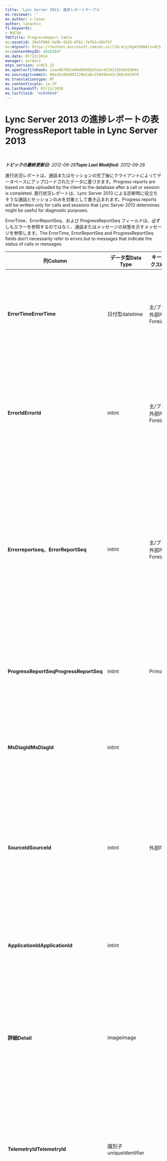 ```yaml
---
title: 'Lync Server 2013: 進捗レポートテーブル'
ms.reviewer: ''
ms.author: v-lanac
author: lanachin
f1.keywords:
- NOCSH
TOCTitle: ProgressReport table
ms:assetid: 38e5f060-5e9b-4185-87b2-7ef61c4bb75f
ms:mtpsurl: https://technet.microsoft.com/en-us/library/Gg425864(v=OCS.15)
ms:contentKeyID: 48183847
ms.date: 07/23/2014
manager: serdars
mtps_version: v=OCS.15
ms.openlocfilehash: 1aae907981e04d8966bb7eac4229232056d1004e
ms.sourcegitcommit: 88a16c09dd91229e1a8c156445eb3c360c942978
ms.translationtype: MT
ms.contentlocale: ja-JP
ms.lasthandoff: 02/15/2020
ms.locfileid: "42049649"
---
```

<div data-xmlns="http://www.w3.org/1999/xhtml">

<div class="topic" data-xmlns="http://www.w3.org/1999/xhtml" data-msxsl="urn:schemas-microsoft-com:xslt" data-cs="http://msdn.microsoft.com/">

<div data-asp="http://msdn2.microsoft.com/asp">

# <a name="progressreport-table-in-lync-server-2013"></a><span data-ttu-id="b67ce-102">Lync Server 2013 の進捗レポートの表</span><span class="sxs-lookup"><span data-stu-id="b67ce-102">ProgressReport table in Lync Server 2013</span></span>

</div>

<div id="mainSection">

<div id="mainBody">

<span> </span>

<span data-ttu-id="b67ce-103">_**トピックの最終更新日:** 2012-09-28_</span><span class="sxs-lookup"><span data-stu-id="b67ce-103">_**Topic Last Modified:** 2012-09-28_</span></span>

<span data-ttu-id="b67ce-104">進行状況レポートは、通話またはセッションの完了後にクライアントによってデータベースにアップロードされたデータに基づきます。</span><span class="sxs-lookup"><span data-stu-id="b67ce-104">Progress reports are based on data uploaded by the client to the database after a call or session is completed.</span></span> <span data-ttu-id="b67ce-105">進行状況レポートは、Lync Server 2013 による診断時に役立ちそうな通話とセッションのみを対象として書き込まれます。</span><span class="sxs-lookup"><span data-stu-id="b67ce-105">Progress reports will be written only for calls and sessions that Lync Server 2013 determines might be useful for diagnostic purposes.</span></span>

<span data-ttu-id="b67ce-106">ErrorTime、ErrorReportSeq、および ProgressReportSeq フィールドは、必ずしもエラーを参照するのではなく、通話またはメッセージの状態を示すメッセージを参照します。</span><span class="sxs-lookup"><span data-stu-id="b67ce-106">The ErrorTime, ErrorReportSeq and ProgressReportSeq fields don’t necessarily refer to errors but to messages that indicate the status of calls or messages.</span></span>


<table>
<colgroup>
<col style="width: 25%" />
<col style="width: 25%" />
<col style="width: 25%" />
<col style="width: 25%" />
</colgroup>
<thead>
<tr class="header">
<th><span data-ttu-id="b67ce-107">列</span><span class="sxs-lookup"><span data-stu-id="b67ce-107">Column</span></span></th>
<th><span data-ttu-id="b67ce-108">データ型</span><span class="sxs-lookup"><span data-stu-id="b67ce-108">Data Type</span></span></th>
<th><span data-ttu-id="b67ce-109">キー/インデックス</span><span class="sxs-lookup"><span data-stu-id="b67ce-109">Key/Index</span></span></th>
<th><span data-ttu-id="b67ce-110">詳細</span><span class="sxs-lookup"><span data-stu-id="b67ce-110">Details</span></span></th>
</tr>
</thead>
<tbody>
<tr class="odd">
<td><p><span data-ttu-id="b67ce-111"><strong>ErrorTime</strong></span><span class="sxs-lookup"><span data-stu-id="b67ce-111"><strong>ErrorTime</strong></span></span></p></td>
<td><p><span data-ttu-id="b67ce-112">日付型</span><span class="sxs-lookup"><span data-stu-id="b67ce-112">datetime</span></span></p></td>
<td><p><span data-ttu-id="b67ce-113">主/プライマリ、外部</span><span class="sxs-lookup"><span data-stu-id="b67ce-113">Primary, Foreign</span></span></p></td>
<td><p><span data-ttu-id="b67ce-114">この進行状況レポートを含む進行状況エラー レポートの日時。</span><span class="sxs-lookup"><span data-stu-id="b67ce-114">Date and time of the progress error report that contains this progress report.</span></span> <span data-ttu-id="b67ce-115">詳細については、「 <a href="lync-server-2013-errorreport-table.md">Lync Server 2013 の ErrorReport テーブル</a>」を参照してください。</span><span class="sxs-lookup"><span data-stu-id="b67ce-115">See the <a href="lync-server-2013-errorreport-table.md">ErrorReport table in Lync Server 2013</a> for more information.</span></span></p></td>
</tr>
<tr class="even">
<td><p><span data-ttu-id="b67ce-116"><strong>ErrorId</strong></span><span class="sxs-lookup"><span data-stu-id="b67ce-116"><strong>ErrorId</strong></span></span></p></td>
<td><p><span data-ttu-id="b67ce-117">int</span><span class="sxs-lookup"><span data-stu-id="b67ce-117">int</span></span></p></td>
<td><p><span data-ttu-id="b67ce-118">主/プライマリ、外部</span><span class="sxs-lookup"><span data-stu-id="b67ce-118">Primary, Foreign</span></span></p></td>
<td><p><span data-ttu-id="b67ce-119">進捗レポートを一意に識別するために ErrorTime、progress Reportseq と共に使用される ID 番号。</span><span class="sxs-lookup"><span data-stu-id="b67ce-119">ID number used in conjunction with ErrorTime, ProgressReportSeq to uniquely identify a progress report.</span></span> <span data-ttu-id="b67ce-120">詳細については、「 <a href="lync-server-2013-errorreport-table.md">Lync Server 2013 の ErrorReport テーブル</a>」を参照してください。</span><span class="sxs-lookup"><span data-stu-id="b67ce-120">See the <a href="lync-server-2013-errorreport-table.md">ErrorReport table in Lync Server 2013</a> for more information.</span></span></p></td>
</tr>
<tr class="odd">
<td><p><span data-ttu-id="b67ce-121"><strong>Errorreportseq、</strong></span><span class="sxs-lookup"><span data-stu-id="b67ce-121"><strong>ErrorReportSeq</strong></span></span></p></td>
<td><p><span data-ttu-id="b67ce-122">int</span><span class="sxs-lookup"><span data-stu-id="b67ce-122">int</span></span></p></td>
<td><p><span data-ttu-id="b67ce-123">主/プライマリ、外部</span><span class="sxs-lookup"><span data-stu-id="b67ce-123">Primary, Foreign</span></span></p></td>
<td><p><span data-ttu-id="b67ce-124">エラー レポートを識別する ID 番号。</span><span class="sxs-lookup"><span data-stu-id="b67ce-124">ID number that identifies the error report.</span></span> <span data-ttu-id="b67ce-125">ErrorReporSeq は、一意的にエラー レポートを識別する目的で ErrorTime と共に使用されます。</span><span class="sxs-lookup"><span data-stu-id="b67ce-125">ErrorReporSeq is used in conjunction with ErrorTime to uniquely identify an error report.</span></span> <span data-ttu-id="b67ce-126">詳細については、「 <a href="lync-server-2013-errorreport-table.md">Lync Server 2013 の ErrorReport テーブル</a>を参照してください。</span><span class="sxs-lookup"><span data-stu-id="b67ce-126">See the <a href="lync-server-2013-errorreport-table.md">ErrorReport table in Lync Server 2013</a> for more information</span></span></p>
<p><span data-ttu-id="b67ce-127">このフィールドは、Microsoft Lync Server 2013 で導入されました。</span><span class="sxs-lookup"><span data-stu-id="b67ce-127">This field was introduced in Microsoft Lync Server 2013.</span></span></p></td>
</tr>
<tr class="even">
<td><p><span data-ttu-id="b67ce-128"><strong>ProgressReportSeq</strong></span><span class="sxs-lookup"><span data-stu-id="b67ce-128"><strong>ProgressReportSeq</strong></span></span></p></td>
<td><p><span data-ttu-id="b67ce-129">int</span><span class="sxs-lookup"><span data-stu-id="b67ce-129">int</span></span></p></td>
<td><p><span data-ttu-id="b67ce-130">Primary</span><span class="sxs-lookup"><span data-stu-id="b67ce-130">Primary</span></span></p></td>
<td><p><span data-ttu-id="b67ce-p105">進行状況レポートを識別するための ID 番号。進行状況レポートを一意に識別するために ErrorTime と ErrorReportSeq と併用されます。</span><span class="sxs-lookup"><span data-stu-id="b67ce-p105">ID number to identify the progress report. Used in conjunction with ErrorTime and ErrorReportSeq to uniquely identify a progress report.</span></span></p></td>
</tr>
<tr class="odd">
<td><p><span data-ttu-id="b67ce-133"><strong>MsDiagId</strong></span><span class="sxs-lookup"><span data-stu-id="b67ce-133"><strong>MsDiagId</strong></span></span></p></td>
<td><p><span data-ttu-id="b67ce-134">int</span><span class="sxs-lookup"><span data-stu-id="b67ce-134">int</span></span></p></td>
<td></td>
<td><p><span data-ttu-id="b67ce-135">進行状況レポートの診断 ID。</span><span class="sxs-lookup"><span data-stu-id="b67ce-135">Diagnostic ID of the progress report.</span></span></p>
<p><span data-ttu-id="b67ce-136">このフィールドは、Microsoft Lync Server 2013 で導入されました。</span><span class="sxs-lookup"><span data-stu-id="b67ce-136">This field was introduced in Microsoft Lync Server 2013.</span></span></p></td>
</tr>
<tr class="even">
<td><p><span data-ttu-id="b67ce-137"><strong>SourceId</strong></span><span class="sxs-lookup"><span data-stu-id="b67ce-137"><strong>SourceId</strong></span></span></p></td>
<td><p><span data-ttu-id="b67ce-138">int</span><span class="sxs-lookup"><span data-stu-id="b67ce-138">int</span></span></p></td>
<td><p><span data-ttu-id="b67ce-139">外部</span><span class="sxs-lookup"><span data-stu-id="b67ce-139">Foreign</span></span></p></td>
<td><p><span data-ttu-id="b67ce-140">エラーレポートを送信したサーバー (サーバーコンポーネントからレポートが送信された場合)。</span><span class="sxs-lookup"><span data-stu-id="b67ce-140">Server that sent the error report (if the report was sent from a server component).</span></span> <span data-ttu-id="b67ce-141">詳細については、「 <a href="lync-server-2013-servers-table.md">Lync Server 2013 のサーバーの表</a>」を参照してください。このフィールドは、Microsoft Lync Server 2013 で導入されました。</span><span class="sxs-lookup"><span data-stu-id="b67ce-141">See the <a href="lync-server-2013-servers-table.md">Servers table in Lync Server 2013</a> for more information.This field was introduced in Microsoft Lync Server 2013.</span></span></p></td>
</tr>
<tr class="odd">
<td><p><span data-ttu-id="b67ce-142"><strong>ApplicationId</strong></span><span class="sxs-lookup"><span data-stu-id="b67ce-142"><strong>ApplicationId</strong></span></span></p></td>
<td><p><span data-ttu-id="b67ce-143">int</span><span class="sxs-lookup"><span data-stu-id="b67ce-143">int</span></span></p></td>
<td></td>
<td><p><span data-ttu-id="b67ce-p107">レポートの対象となる Lync Server プロセス。詳細については、「アプリケーション テーブル」を参照してください。</span><span class="sxs-lookup"><span data-stu-id="b67ce-p107">The Lync Server process that the report is about. See the Application Table for more information.</span></span></p></td>
</tr>
<tr class="even">
<td><p><span data-ttu-id="b67ce-146"><strong>詳細</strong></span><span class="sxs-lookup"><span data-stu-id="b67ce-146"><strong>Detail</strong></span></span></p></td>
<td><p><span data-ttu-id="b67ce-147">image</span><span class="sxs-lookup"><span data-stu-id="b67ce-147">image</span></span></p></td>
<td></td>
<td><p><span data-ttu-id="b67ce-148">進行状況レポートの詳細。記憶域を節約するできるようにバイナリ形式で格納されます。このデータは、次のコードを使用してテキスト形式に変換できます。</span><span class="sxs-lookup"><span data-stu-id="b67ce-148">Progress report details, stored in binary format to save space.This data can be converted to text format using this syntax:</span></span></p>
<p><span data-ttu-id="b67ce-149">cast(cast(Detail as varbinary(max)) as varchar(max))</span><span class="sxs-lookup"><span data-stu-id="b67ce-149">cast(cast(Detail as varbinary(max)) as varchar(max))</span></span></p></td>
</tr>
<tr class="odd">
<td><p><span data-ttu-id="b67ce-150"><strong>TelemetryId</strong></span><span class="sxs-lookup"><span data-stu-id="b67ce-150"><strong>TelemetryId</strong></span></span></p></td>
<td><p><span data-ttu-id="b67ce-151">識別子</span><span class="sxs-lookup"><span data-stu-id="b67ce-151">uniqueIdentifier</span></span></p></td>
<td></td>
<td><p><span data-ttu-id="b67ce-152">電話会議に関係するさまざまなコンポーネントの参加時間情報を関連付ける一意識別子。</span><span class="sxs-lookup"><span data-stu-id="b67ce-152">Unique identifier that correlates join time information for the different components involved in a conference.</span></span></p>
<p><span data-ttu-id="b67ce-153">このフィールドは、Microsoft Lync Server 2013 で導入されました。</span><span class="sxs-lookup"><span data-stu-id="b67ce-153">This field was introduced in Microsoft Lync Server 2013.</span></span></p></td>
</tr>
<tr class="even">
<td><p><span data-ttu-id="b67ce-154"><strong>SessionSetupTime 時間</strong></span><span class="sxs-lookup"><span data-stu-id="b67ce-154"><strong>SessionSetupTime</strong></span></span></p></td>
<td><p><span data-ttu-id="b67ce-155">int</span><span class="sxs-lookup"><span data-stu-id="b67ce-155">int</span></span></p></td>
<td></td>
<td><p><span data-ttu-id="b67ce-156">特定のコンポーネントが電話会議に参加する時間 (単位はミリ秒)。</span><span class="sxs-lookup"><span data-stu-id="b67ce-156">Time (in milliseconds) for a specific component to join a conference.</span></span></p>
<p><span data-ttu-id="b67ce-157">このフィールドは、Microsoft Lync Server 2013 で導入されました。</span><span class="sxs-lookup"><span data-stu-id="b67ce-157">This field was introduced in Microsoft Lync Server 2013.</span></span></p></td>
</tr>
</tbody>
</table>


</div>

<span> </span>

</div>

</div>

</div>


